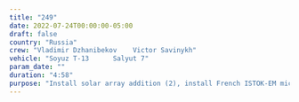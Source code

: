```yaml
---
title: "249"
date: 2022-07-24T00:00:00-05:00
draft: false
country: "Russia"
crew: "Vladimir Dzhanibekov    Victor Savinykh"
vehicle: "Soyuz T-13      Salyut 7"
param_date: ""
duration: "4:58"
purpose: "Install solar array addition (2), install French ISTOK-EM micro-meteroid collectors, test new Orlan DM suit"
---
```

